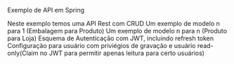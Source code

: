 Exemplo de API em Spring

Neste exemplo temos
uma API Rest com CRUD
Um exemplo de modelo n para 1 (Embalagem para Produto)
Um exemplo de modelo n para n (Produto para Loja)
Esquema de Autenticação com JWT, incluindo refresh token
Configuração para usuário com priviégios de gravação e usuário read-only(Claim no JWT para permitir apenas leitura para certo usuários)
